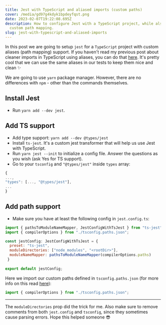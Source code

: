```yaml
---
title: Jest with TypeScript and aliased imports (custom paths)
cover: /media/gd97g4kdyk1bpdeyfqst.png
date: 2023-02-07T19:22:08.695Z
description: How to configure Jest with a TypeScript project, while also using
  custom path mapping.
slug: jest-with-typescript-and-aliased-imports
---
```

In this post we are going to setup `jest` for a `TypeScript` project with custom aliases (path mapping) support. If you haven't read my previous post about cleaner imports in TypeScript using aliases, you can do that [here](https://blog.manos-liakos.dev/cleaner-imports-with-aliases-in-react-typescript/). It's pretty cool that we can use the same aliases in our tests to keep them nice and clean ✨

We are going to use `yarn` package manager. However, there are no differences with `npm` - other than the commands themselves.

## Install Jest
- Run `yarn add --dev jest`.

## Add TS support
- Add type support: `yarn add --dev @types/jest`
- Install `ts-jest`. It's a custom jest transformer that will help us use Jest with TypeScript.
- Run `yarn jest --init` to initialize a config file. Answer the questions as you wish (ask Yes for TS support).
- Go to your `tsconfig` and `"@types/jest"` inside `types` array:

```js
{
...,
"types": [..., "@types/jest"],
...
}
```

## Add path support

- Make sure you have at least the following config in `jest.config.ts`:

```js
import { pathsToModuleNameMapper, JestConfigWithTsJest } from "ts-jest";
import { compilerOptions } from "./tsconfig.paths.json";

const jestConfig: JestConfigWithTsJest = {
  preset: "ts-jest",
  moduleDirectories: ["node_modules", "<rootDir>"],
  moduleNameMapper: pathsToModuleNameMapper(compilerOptions.paths)
 }
 
export default jestConfig;
 ```
 
 Here we import our custom paths defined in `tsconfig.paths.json` (for more info on this read [here](https://blog.manos-liakos.dev/cleaner-imports-with-aliases-in-react-typescript/)):

```js
import { compilerOptions } from "./tsconfig.paths.json";
```
 
 
 ___
 
 The `moduleDirectories` prop did the trick for me. Also make sure to remove comments from both `jest.config` and `tsconfig`, since they sometimes cause parsing errors. Hope this helped someone 😎